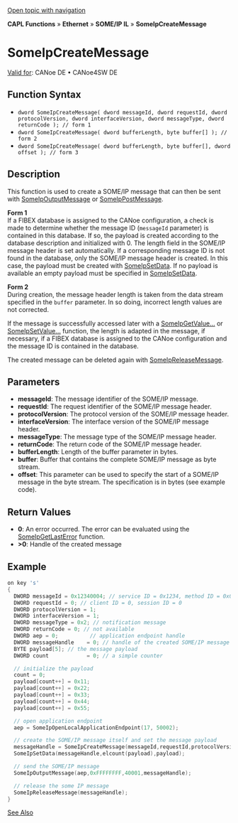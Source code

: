 [Open topic with navigation](../../../../../../CANoeDEFamily.htm#Topics/CAPLFunctions/IP/SOMEIPIL/Functions/CAPLfunctionSomeIpCreateMessage.md)

**CAPL Functions** » **Ethernet** » **SOME/IP IL** » **SomeIpCreateMessage**

# SomeIpCreateMessage

[Valid for](../../../../Shared/FeatureAvailability.md): CANoe DE • CANoe4SW DE

## Function Syntax

- `dword SomeIpCreateMessage( dword messageId, dword requestId, dword protocolVersion, dword interfaceVersion, dword messageType, dword returnCode ); // form 1`
- `dword SomeIpCreateMessage( dword bufferLength, byte buffer[] ); // form 2`
- `dword SomeIpCreateMessage( dword bufferLength, byte buffer[], dword offset ); // form 3`

## Description

This function is used to create a SOME/IP message that can then be sent with [SomeIpOutputMessage](CAPLfunctionSomeIpOutputMessage.md) or [SomeIpPostMessage](CAPLfunctionSomeIpPostMessage.md).

**Form 1**  
If a FIBEX database is assigned to the CANoe configuration, a check is made to determine whether the message ID (`messageId` parameter) is contained in this database. If so, the payload is created according to the database description and initialized with 0. The length field in the SOME/IP message header is set automatically. If a corresponding message ID is not found in the database, only the SOME/IP message header is created. In this case, the payload must be created with [SomeIpSetData](CAPLfunctionSomeIpSetData.md). If no payload is available an empty payload must be specified in [SomeIpSetData](CAPLfunctionSomeIpSetData.md).

**Form 2**  
During creation, the message header length is taken from the data stream specified in the `buffer` parameter. In so doing, incorrect length values are not corrected.

If the message is successfully accessed later with a [SomeIpGetValue...](CAPLfunctionSomeIpGetValue.md) or [SomeIpSetValue...](CAPLfunctionSomeIpSetValue.md) function, the length is adapted in the message, if necessary, if a FIBEX database is assigned to the CANoe configuration and the message ID is contained in the database.

The created message can be deleted again with [SomeIpReleaseMessage](CAPLfunctionSomeIpReleaseMessage.md).

## Parameters

- **messageId**: The message identifier of the SOME/IP message.
- **requestId**: The request identifier of the SOME/IP message header.
- **protocolVersion**: The protocol version of the SOME/IP message header.
- **interfaceVersion**: The interface version of the SOME/IP message header.
- **messageType**: The message type of the SOME/IP message header.
- **returnCode**: The return code of the SOME/IP message header.
- **bufferLength**: Length of the buffer parameter in bytes.
- **buffer**: Buffer that contains the complete SOME/IP message as byte stream.
- **offset**: This parameter can be used to specify the start of a SOME/IP message in the byte stream. The specification is in bytes (see example code).

## Return Values

- **0**: An error occurred. The error can be evaluated using the [SomeIpGetLastError](CAPLfunctionSomeIpGetLastError.md) function.
- **>0**: Handle of the created message

## Example

```c
on key 's'
{
  DWORD messageId = 0x12340004; // service ID = 0x1234, method ID = 0x0004
  DWORD requestId = 0; // client ID = 0, session ID = 0
  DWORD protocolVersion = 1;
  DWORD interfaceVersion = 1;
  DWORD messageType = 0x2; // notification message
  DWORD returnCode = 0; // not available
  DWORD aep = 0;          // application endpoint handle
  DWORD messageHandle    = 0; // handle of the created SOME/IP message
  BYTE payload[5]; // the message payload
  DWORD count            = 0; // a simple counter

  // initialize the payload
  count = 0;
  payload[count++] = 0x11;
  payload[count++] = 0x22;
  payload[count++] = 0x33;
  payload[count++] = 0x44;
  payload[count++] = 0x55;

  // open application endpoint
  aep = SomeIpOpenLocalApplicationEndpoint(17, 50002);

  // create the SOME/IP message itself and set the message payload
  messageHandle = SomeIpCreateMessage(messageId,requestId,protocolVersion,interfaceVersion,messageType,returnCode);
  SomeIpSetData(messageHandle,elcount(payload),payload);

  // send the SOME/IP message
  SomeIpOutputMessage(aep,0xFFFFFFFF,40001,messageHandle);

  // release the some IP message
  SomeIpReleaseMessage(messageHandle);
}
```

[See Also](javascript:void(0);)